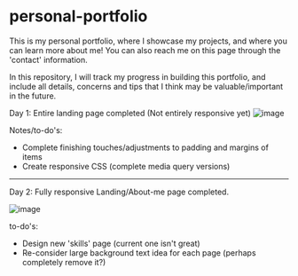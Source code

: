 # personal-portfolio
This is my personal portfolio, where I showcase my projects, and where you can learn more about me! You can also reach me on this page through the 'contact' information.

In this repository, I will track my progress in building this portfolio, and include all details, concerns and tips that I think may be valuable/important in the future.

Day 1: Entire landing page completed (Not entirely responsive yet)
![image](https://user-images.githubusercontent.com/57778785/210937568-5253386f-3e85-46d6-8811-4c816fec78de.png)

Notes/to-do's:
- Complete finishing touches/adjustments to padding and margins of items
- Create responsive CSS (complete media query versions)
-----------------------------

Day 2: Fully responsive Landing/About-me page completed.

![image](https://user-images.githubusercontent.com/57778785/213943283-b53576cc-e572-4a83-940a-75928e4da0b4.png)

to-do's:
- Design new 'skills' page (current one isn't great)
- Re-consider large background text idea for each page (perhaps completely remove it?)
